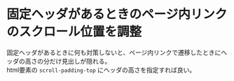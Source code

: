 # 固定ヘッダがあるときのページ内リンクのスクロール位置を調整

固定ヘッダがあるときに何も対策しないと、ページ内リンクで遷移したときにヘッダの高さの分だけ見出しが隠れる。  
html要素の `scroll-padding-top` にヘッダの高さを指定すれば良い。
